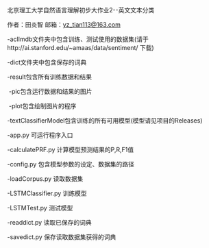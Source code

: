 北京理工大学自然语言理解初步大作业2--英文文本分类

作者：田炎智 邮箱：yz_tian113@163.com

-aclImdb文件夹中包含训练、测试使用的数据集(请于http://ai.stanford.edu/~amaas/data/sentiment/ 下载)

-dict文件夹中包含保存的词典

-result包含所有训练数据和结果

​	-pic包含运行数据和结果的图片

​	-plot包含绘制图片的程序

-textClassifierModel包含训练的所有可用模型(模型请见项目的Releases)

-app.py 可运行程序入口

-calculatePRF.py 计算模型预测结果的P,R,F1值

-config.py 包含模型参数的设定、数据集的路径

-loadCorpus.py 读取数据集

-LSTMClassifier.py 训练模型

-LSTMTest.py 测试模型

-readdict.py 读取已保存的词典

-savedict.py 保存读取数据集获得的词典
